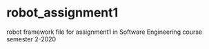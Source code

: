 # robot_assignment1
robot framework file for assignment1 in Software Engineering course semester 2-2020
